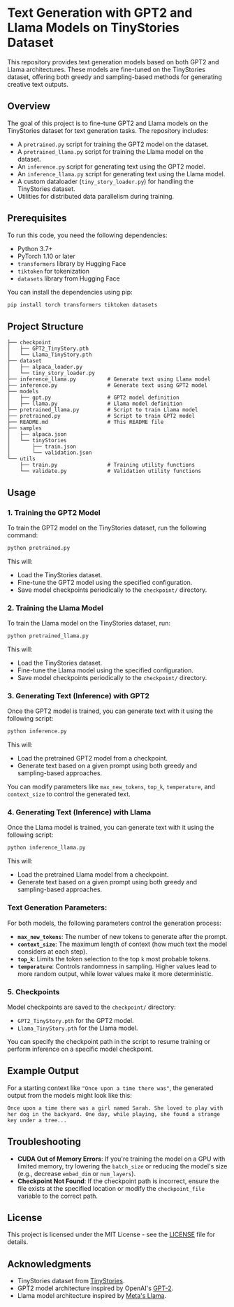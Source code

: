 
# Text Generation with GPT2 and Llama Models on TinyStories Dataset

This repository provides text generation models based on both GPT2 and Llama architectures. These models are fine-tuned on the TinyStories dataset, offering both greedy and sampling-based methods for generating creative text outputs.

## Overview

The goal of this project is to fine-tune GPT2 and Llama models on the TinyStories dataset for text generation tasks. The repository includes:
- A `pretrained.py` script for training the GPT2 model on the dataset.
- A `pretrained_llama.py` script for training the Llama model on the dataset.
- An `inference.py` script for generating text using the GPT2 model.
- An `inference_llama.py` script for generating text using the Llama model.
- A custom dataloader (`tiny_story_loader.py`) for handling the TinyStories dataset.
- Utilities for distributed data parallelism during training.

## Prerequisites

To run this code, you need the following dependencies:

- Python 3.7+
- PyTorch 1.10 or later
- `transformers` library by Hugging Face
- `tiktoken` for tokenization
- `datasets` library from Hugging Face

You can install the dependencies using pip:

```bash
pip install torch transformers tiktoken datasets
```

## Project Structure

```
├── checkpoint
│   ├── GPT2_TinyStory.pth
│   └── Llama_TinyStory.pth
├── dataset
│   ├── alpaca_loader.py
│   └── tiny_story_loader.py
├── inference_llama.py          # Generate text using Llama model
├── inference.py                # Generate text using GPT2 model
├── models
│   ├── gpt.py                  # GPT2 model definition
│   ├── llama.py                # Llama model definition
├── pretrained_llama.py         # Script to train Llama model
├── pretrained.py               # Script to train GPT2 model
├── README.md                   # This README file
├── samples
│   ├── alpaca.json
│   └── tinyStories
│       ├── train.json
│       └── validation.json
└── utils
    ├── train.py                # Training utility functions
    └── validate.py             # Validation utility functions
```

## Usage

### 1. Training the GPT2 Model

To train the GPT2 model on the TinyStories dataset, run the following command:

```bash
python pretrained.py
```

This will:
- Load the TinyStories dataset.
- Fine-tune the GPT2 model using the specified configuration.
- Save model checkpoints periodically to the `checkpoint/` directory.

### 2. Training the Llama Model

To train the Llama model on the TinyStories dataset, run:

```bash
python pretrained_llama.py
```

This will:
- Load the TinyStories dataset.
- Fine-tune the Llama model using the specified configuration.
- Save model checkpoints periodically to the `checkpoint/` directory.

### 3. Generating Text (Inference) with GPT2

Once the GPT2 model is trained, you can generate text with it using the following script:

```bash
python inference.py
```

This will:
- Load the pretrained GPT2 model from a checkpoint.
- Generate text based on a given prompt using both greedy and sampling-based approaches.

You can modify parameters like `max_new_tokens`, `top_k`, `temperature`, and `context_size` to control the generated text.

### 4. Generating Text (Inference) with Llama

Once the Llama model is trained, you can generate text with it using the following script:

```bash
python inference_llama.py
```

This will:
- Load the pretrained Llama model from a checkpoint.
- Generate text based on a given prompt using both greedy and sampling-based approaches.

### Text Generation Parameters:

For both models, the following parameters control the generation process:
- **`max_new_tokens`**: The number of new tokens to generate after the prompt.
- **`context_size`**: The maximum length of context (how much text the model considers at each step).
- **`top_k`**: Limits the token selection to the top `k` most probable tokens.
- **`temperature`**: Controls randomness in sampling. Higher values lead to more random output, while lower values make it more deterministic.

### 5. Checkpoints

Model checkpoints are saved to the `checkpoint/` directory:
- `GPT2_TinyStory.pth` for the GPT2 model.
- `Llama_TinyStory.pth` for the Llama model.

You can specify the checkpoint path in the script to resume training or perform inference on a specific model checkpoint.

## Example Output

For a starting context like `"Once upon a time there was"`, the generated output from the models might look like this:

```
Once upon a time there was a girl named Sarah. She loved to play with her dog in the backyard. One day, while playing, she found a strange key under a tree...
```

## Troubleshooting

- **CUDA Out of Memory Errors**: If you're training the model on a GPU with limited memory, try lowering the `batch_size` or reducing the model's size (e.g., decrease `embed_dim` or `num_layers`).
- **Checkpoint Not Found**: If the checkpoint path is incorrect, ensure the file exists at the specified location or modify the `checkpoint_file` variable to the correct path.

## License

This project is licensed under the MIT License - see the [LICENSE](LICENSE) file for details.

## Acknowledgments

- TinyStories dataset from [TinyStories](https://huggingface.co/datasets/roneneldan/TinyStories).
- GPT2 model architecture inspired by OpenAI's [GPT-2](https://openai.com/research/language-unsupervised).
- Llama model architecture inspired by [Meta's Llama](https://ai.facebook.com/blog/introducing-llama/).